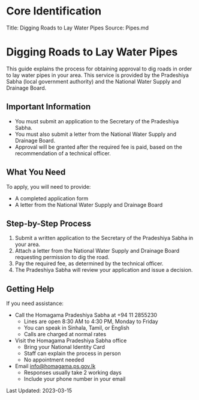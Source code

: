 # Core Identification
Title: Digging Roads to Lay Water Pipes
Source: Pipes.md

# Digging Roads to Lay Water Pipes

This guide explains the process for obtaining approval to dig roads in order to lay water pipes in your area. This service is provided by the Pradeshiya Sabha (local government authority) and the National Water Supply and Drainage Board.

## Important Information

- You must submit an application to the Secretary of the Pradeshiya Sabha.
- You must also submit a letter from the National Water Supply and Drainage Board.
- Approval will be granted after the required fee is paid, based on the recommendation of a technical officer.

## What You Need

To apply, you will need to provide:
- A completed application form
- A letter from the National Water Supply and Drainage Board

## Step-by-Step Process

1. Submit a written application to the Secretary of the Pradeshiya Sabha in your area.
2. Attach a letter from the National Water Supply and Drainage Board requesting permission to dig the road.
3. Pay the required fee, as determined by the technical officer.
4. The Pradeshiya Sabha will review your application and issue a decision.

## Getting Help

If you need assistance:
- Call the Homagama Pradeshiya Sabha at +94 11 2855230
    - Lines are open 8:30 AM to 4:30 PM, Monday to Friday
    - You can speak in Sinhala, Tamil, or English
    - Calls are charged at normal rates
- Visit the Homagama Pradeshiya Sabha office
    - Bring your National Identity Card
    - Staff can explain the process in person
    - No appointment needed
- Email info@homagama.ps.gov.lk
    - Responses usually take 2 working days
    - Include your phone number in your email

Last Updated: 2023-03-15